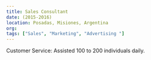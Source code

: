 ```yaml
---
title: Sales Consultant
date: (2015-2016)
location: Posadas, Misiones, Argentina
org: 
tags: ["Sales", "Marketing", "Advertising "]
---
```


Customer Service: Assisted 100 to 200 individuals daily.
